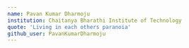 ```yaml
---
name: Pavan Kumar Dharmoju
institution: Chaitanya Bharathi Institute of Technology
quote: 'Living in each others paranoia' 
github_user: PavanKumarDharmoju
---
```

